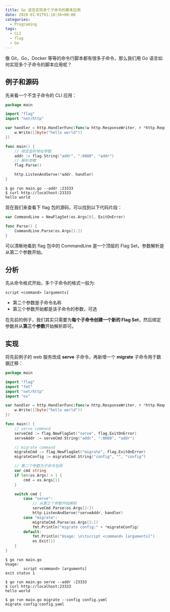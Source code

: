 ```yaml
---
title: Go 语言实现多个子命令的脚本应用
date: 2020-01-01T01:18:56+00:00
categories:
  - Programing
tags:
  - CLI
  - flag
  - Go
---
```


像 Git，Go，Docker 等等的命令行脚本都有很多子命令，那么我们用 Go 语言如何实现多个子命令的脚本应用呢？

<!--more-->

## 例子和源码

先来看一个不含子命令的 CLI 应用：

```go
package main

import "flag"
import "net/http"

var handler = http.HandlerFunc(func(w http.ResponseWriter, r *http.Request) {
    w.Write([]byte("hello world"))
})

func main() {
    // 绑定监听地址参数
    addr := flag.String("addr", ":8080", "addr")
    // 解析参数
    flag.Parse()

    http.ListenAndServe(*addr, handler)
}
```

```shell
$ go run main.go --addr :23333
$ curl http://localhost:23333
hello world
```

现在我们来查看下 flag 包的源码，可以找到以下代码片段：

```go
var CommandLine = NewFlagSet(os.Args[0], ExitOnError)

func Parse() {
    CommandLine.Parse(os.Args[1:])
}
```

可以清晰地看到 flag 包中的 CommandLine 是一个顶层的 Flag Set，参数解析是从第二个参数开始。

## 分析

先从命令格式开始，多个子命令的格式一般为:

    script <command> [arguments]

  * 第二个参数是子命令名称
  * 第三个参数开始都是该子命令的参数，可选

在先前的例子，我们其实只需要为**每个子命令创建一个新的 Flag Set**，然后绑定参数并从**第三个参数**开始解析即可。

## 实现

将先前例子的 web 服务改成 **serve** 子命令，再新增一个 **migrate** 子命令用于数据迁移：

```go
package main

import "flag"
import "fmt"
import "net/http"
import "os"

var handler = http.HandlerFunc(func(w http.ResponseWriter, r *http.Request) {
    w.Write([]byte("hello world"))
})

func main() {
    // serve command
    serveCmd := flag.NewFlagSet("serve", flag.ExitOnError)
    serveAddr := serveCmd.String("addr", ":8080", "addr")

    // migrate command
    migrateCmd := flag.NewFlagSet("migrate", flag.ExitOnError)
    migrateConfig := migrateCmd.String("config", "", "config")

    // 第二个参数为子命令名称
    var cmd string
    if len(os.Args) > 1 {
        cmd = os.Args[1]
    }

    switch cmd {
        case "serve":
            // 从第三个参数开始解析
            serveCmd.Parse(os.Args[2:])
            http.ListenAndServe(*serveAddr, handler)
        case "migrate":
            migrateCmd.Parse(os.Args[2:])
            fmt.Println("migrate config:" + *migrateConfig)
        default:
            fmt.Println("Usage: \n\tscript <command> [arguments]")
            os.Exit(1)
    }
}
```

```shell
$ go run main.go
Usage: 
        script <command> [arguments]
exit status 1

$ go run main.go serve --addr :23333
$ curl http://localhost:23333
hello world

$ go run main.go migrate --config config.yaml
migrate config:config.yaml
```
